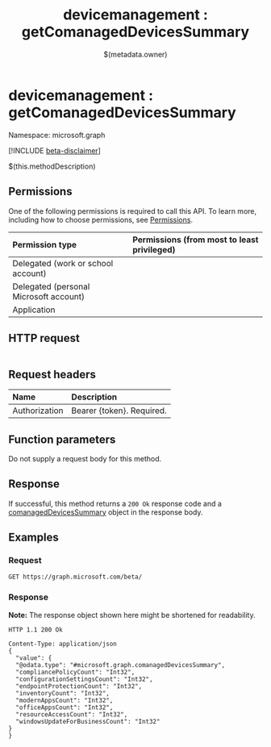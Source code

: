 ﻿---
title: "devicemanagement : getComanagedDevicesSummary"
description: ""
localization_priority: Normal
author: "$(metadata.owner)"
ms.prod: "microsoft-identity-platform"
doc_type: "apiPageType"
---

# devicemanagement : getComanagedDevicesSummary

Namespace: microsoft.graph

[!INCLUDE [beta-disclaimer](../../includes/beta-disclaimer.md)]

$(this.methodDescription)

## Permissions

One of the following permissions is required to call this API. To learn more, including how to choose permissions, see [Permissions](/graph/permissions-reference).

| Permission type                        | Permissions (from most to least privileged) |
| :------------------------------------- | :------------------------------------------ |
| Delegated (work or school account)     |                                             |
| Delegated (personal Microsoft account) |                                             |
| Application                            |                                             |

## HTTP request

<!-- {
  "blockType": "ignored"
}
-->

```http

```

## Request headers

| Name          | Description               |
| :------------ | :------------------------ |
| Authorization | Bearer {token}. Required. |

## Function parameters

Do not supply a request body for this method.

## Response

If successful, this method returns a `200 Ok` response code and a [comanagedDevicesSummary](../resources/comanagedDevicesSummary.md) object in the response body.

## Examples

### Request

<!-- {
  "blockType": "request",
  "name": "devicemanagement_getcomanageddevicessummary"
}
-->

```http
GET https://graph.microsoft.com/beta/

```

### Response

**Note:** The response object shown here might be shortened for readability.

<!-- {
  "blockType": "response",
  "truncated": true,
  "@odata.type": "microsoft.management.services.api.comanagedDevicesSummary"
}
-->

```http
HTTP 1.1 200 Ok

Content-Type: application/json
{
  "value": {
  "@odata.type": "#microsoft.graph.comanagedDevicesSummary",
  "compliancePolicyCount": "Int32",
  "configurationSettingsCount": "Int32",
  "endpointProtectionCount": "Int32",
  "inventoryCount": "Int32",
  "modernAppsCount": "Int32",
  "officeAppsCount": "Int32",
  "resourceAccessCount": "Int32",
  "windowsUpdateForBusinessCount": "Int32"
}
}

```